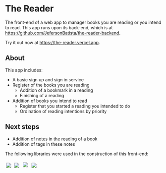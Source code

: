 # The Reader

The front-end of a web app to manager books you are reading or you intend to read. This app runs upon its back-end, which is at https://github.com/JefersonBatista/the-reader-backend.

Try it out now at https://the-reader.vercel.app.

## About

This app includes:

- A basic sign up and sign in service
- Register of the books you are reading
  - Addition of a bookmark in a reading
  - Finishing of a reading
- Addition of books you intend to read
  - Register that you started a reading you intended to do
  - Ordination of reading intentions by priority

## Next steps

- Addition of notes in the reading of a book
- Addition of tags in these notes

The following libraries were used in the construction of this front-end:

<div>
  <img style='margin: 3px;' src="https://img.shields.io/badge/React-20232A?style=for-the-badge&logo=react&logoColor=61DAFB" />
  <img style='margin: 3px;' src="https://img.shields.io/badge/React_Router-CA4245?style=for-the-badge&logo=react-router&logoColor=white" />
  <img style='margin: 5px;' src='https://img.shields.io/badge/axios%20-%2320232a.svg?&style=for-the-badge&color=informational'>
  <img style='margin: 3px;' src="https://img.shields.io/badge/Material%20UI-007FFF?style=for-the-badge&logo=mui&logoColor=white" />
</div>
